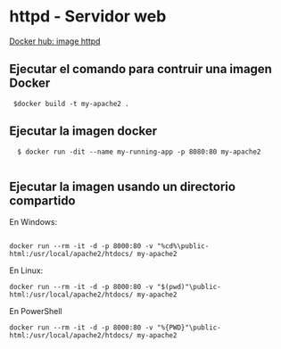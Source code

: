 # httpd - Servidor web
[Docker hub: image httpd](https://hub.docker.com/_/httpd "Imagen httpd en docker hub")

## Ejecutar el comando para contruir una imagen Docker

```batch
 $docker build -t my-apache2 .
```

## Ejecutar la imagen docker
```batch
  $ docker run -dit --name my-running-app -p 8080:80 my-apache2
  
  ```
  
## Ejecutar la imagen usando un directorio  compartido
En Windows:
```batch 

docker run --rm -it -d -p 8000:80 -v "%cd%\public-html:/usr/local/apache2/htdocs/ my-apache2
```
En Linux:
```batch
docker run --rm -it -d -p 8000:80 -v "$(pwd)"\public-html:/usr/local/apache2/htdocs/ my-apache2
```

En PowerShell
```batch
docker run --rm -it -d -p 8000:80 -v "%{PWD}"\public-html:/usr/local/apache2/htdocs/ my-apache2
```
